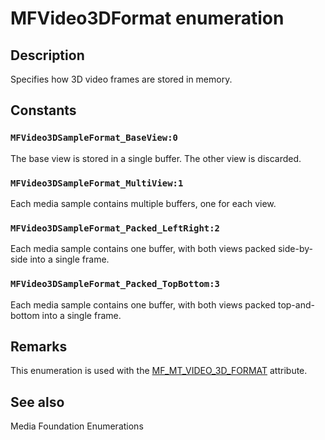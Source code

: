 # MFVideo3DFormat enumeration

## Description

Specifies how 3D video frames are stored in memory.

## Constants

### `MFVideo3DSampleFormat_BaseView:0`

The base view is stored in a single buffer. The other view is discarded.

### `MFVideo3DSampleFormat_MultiView:1`

Each media sample contains multiple buffers, one for each view.

### `MFVideo3DSampleFormat_Packed_LeftRight:2`

Each media sample contains one buffer, with both views packed side-by-side into a single frame.

### `MFVideo3DSampleFormat_Packed_TopBottom:3`

Each media sample contains one buffer, with both views packed top-and-bottom into a single frame.

## Remarks

This enumeration is used with the [MF_MT_VIDEO_3D_FORMAT](https://learn.microsoft.com/windows/desktop/medfound/mf-mt-video-3d-format) attribute.

## See also

Media Foundation Enumerations